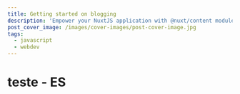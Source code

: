 ```yaml
---
title: Getting started on blogging
description: 'Empower your NuxtJS application with @nuxt/content module: write in a content/ directory and fetch your Markdown, JSON, YAML and CSV files through a MongoDB like API, acting as a Git-based Headless CMS.'
post_cover_image: /images/cover-images/post-cover-image.jpg
tags:
  - javascript
  - webdev
---
```


# teste - ES

